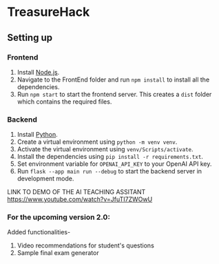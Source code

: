 # TreasureHack

## Setting up
### Frontend
1. Install [Node.js](https://nodejs.org/en/download/).
2. Navigate to the FrontEnd folder and run `npm install` to install all the dependencies.
3. Run `npm start` to start the frontend server. This creates a `dist` folder which contains the required files.

### Backend
1. Install [Python](https://www.python.org/downloads/).
2. Create a virtual environment using `python -m venv venv`.
3. Activate the virtual environment using `venv/Scripts/activate`.
4. Install the dependencies using `pip install -r requirements.txt`.
5. Set environment variable for `OPENAI_API_KEY` to your OpenAI API key.
6. Run `flask --app main run --debug` to start the backend server in development mode.



LINK TO DEMO OF THE AI TEACHING ASSITANT https://www.youtube.com/watch?v=JfuTI7ZWOwU


### For the upcoming version 2.0:

Added functionalities- 

1. Video recommendations for student's questions
2. Sample final exam generator
